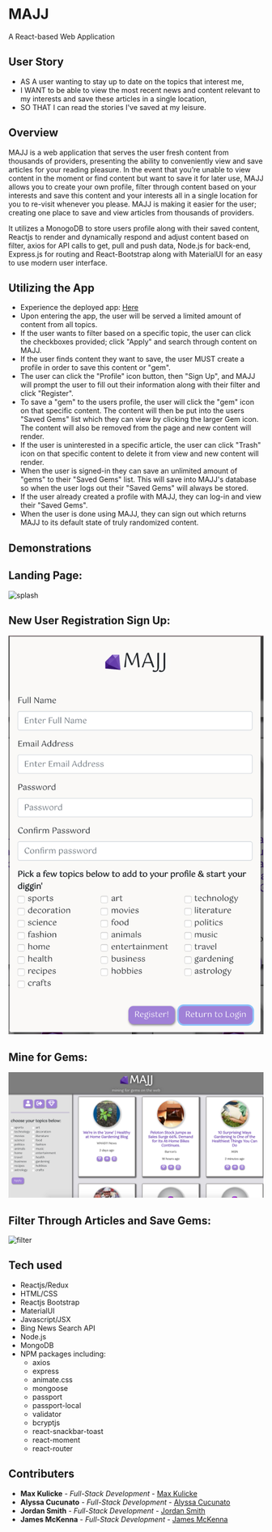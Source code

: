 # MAJJ

A React-based Web Application

## User Story

- AS A user wanting to stay up to date on the topics that interest me,
- I WANT to be able to view the most recent news and content relevant to my interests and save these articles in a single location,
- SO THAT I can read the stories I've saved at my leisure.

## Overview

MAJJ is a web application that serves the user fresh content from thousands of providers, presenting the ability to conveniently view and save articles for your reading pleasure. In the event that you’re unable to view content in the moment or find content but want to save it for later use, MAJJ allows you to create your own profile, filter through content based on your interests and save this content and your interests all in a single location for you to re-visit whenever you please. MAJJ is making it easier for the user; creating one place to save and view articles from thousands of providers.

It utilizes a MonogoDB to store users profile along with their saved content, Reactjs to render and dynamically respond and adjust content based on filter, axios for API calls to get, pull and push data, Node.js for back-end, Express.js for routing and React-Bootstrap along with MaterialUI for an easy to use modern user interface.

## Utilizing the App

- Experience the deployed app: [Here](https://www.majj.app "Here")
- Upon entering the app, the user will be served a limited amount of content from all topics.
- If the user wants to filter based on a specific topic, the user can click the checkboxes provided; click "Apply" and search through content on MAJJ.
- If the user finds content they want to save, the user MUST create a profile in order to save this content or "gem".
- The user can click the "Profile" icon button, then "Sign Up", and MAJJ will prompt the user to fill out their information along with their filter and click "Register".
- To save a "gem" to the users profile, the user will click the "gem" icon on that specific content. The content will then be put into the users "Saved Gems" list which they can view by clicking the larger Gem icon. The content will also be removed from the page and new content will render.
- If the user is uninterested in a specific article, the user can click "Trash" icon on that specific content to delete it from view and new content will render.
- When the user is signed-in they can save an unlimited amount of "gems" to their "Saved Gems" list. This will save into MAJJ's database so when the user logs out their "Saved Gems" will always be stored.
- If the user already created a profile with MAJJ, they can log-in and view their "Saved Gems".
- When the user is done using MAJJ, they can sign out which returns MAJJ to its default state of truly randomized content.

## Demonstrations

## Landing Page:

![splash](img/splashpage.png "splash")

## New User Registration Sign Up:

![register](img/register.png "register")

## Mine for Gems:

![mine](img/minepage.png "mine")

## Filter Through Articles and Save Gems:

![filter](img/filter.gif "filter")

## Tech used

- Reactjs/Redux
- HTML/CSS
- Reactjs Bootstrap
- MaterialUI
- Javascript/JSX
- Bing News Search API
- Node.js
- MongoDB
- NPM packages including:
  - axios
  - express
  - animate.css
  - mongoose
  - passport
  - passport-local
  - validator
  - bcryptjs
  - react-snackbar-toast
  - react-moment
  - react-router

## Contributers

- **Max Kulicke** - _Full-Stack Development_ - [Max Kulicke](https://github.com/maxkulicke "Max Kulicke")
- **Alyssa Cucunato** - _Full-Stack Development_ - [Alyssa Cucunato](https://github.com/acucunato "Alyssa Cucunato")
- **Jordan Smith** - _Full-Stack Development_ - [Jordan Smith](https://github.com/jsmithxyz "Jordan Smith")
- **James McKenna** - _Full-Stack Development_ - [James McKenna](https://github.com/jpmckenna90 "James McKenna")
